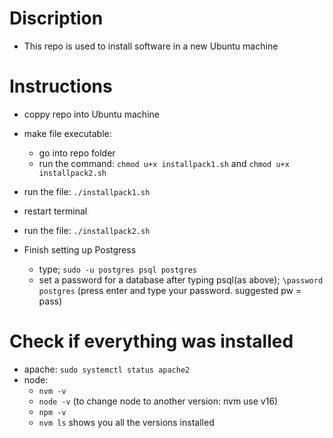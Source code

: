 # Discription
- This repo is used to install software in a new Ubuntu machine

# Instructions
- coppy repo into Ubuntu machine
- make file executable: 
    - go into repo folder 
    - run the command: `chmod u+x installpack1.sh` and `chmod u+x installpack2.sh`
- run the file: `./installpack1.sh`
- restart terminal
- run the file: `./installpack2.sh`

- Finish setting up Postgress
    - type; `sudo -u postgres psql postgres`
    - set a password for a database after typing psql(as above); `\password postgres` (press enter and type your password. suggested pw = pass)

# Check if everything was installed
- apache: `sudo systemctl status apache2`
- node:
    - `nvm -v`
    - `node -v` (to change node to another version: nvm use v16)
    - `npm -v`
    - `nvm ls` shows you all the versions installed